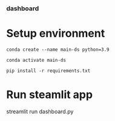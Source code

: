 ### dashboard

# Setup environment
```
conda create --name main-ds python=3.9

conda activate main-ds

pip install -r requirements.txt

```

# Run steamlit app
streamlit run dashboard.py
